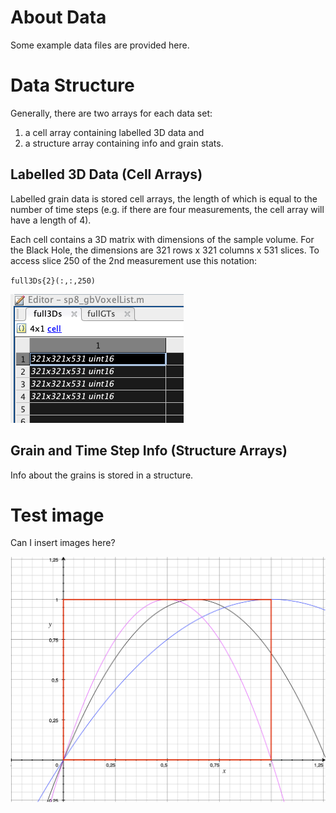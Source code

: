 # About Data

Some example data files are provided here.

# Data Structure

Generally, there are two arrays for each data set:
1. a cell array containing labelled 3D data and
2. a structure array containing info and grain stats.


## Labelled 3D Data (Cell Arrays)

Labelled grain data is stored cell arrays, the length of which is equal to the number of time steps (e.g. if there are four measurements, the cell array will have a length of 4).

Each cell contains a 3D matrix with dimensions of the sample volume. For the Black Hole, the dimensions are 321 rows x 321 columns x 531 slices. To access slice 250 of the 2nd measurement use this notation:

`full3Ds{2}(:,:,250)`

![Black Hole bh cell array full3Ds](/assets/images/bh_example_full3Ds.png)

## Grain and Time Step Info (Structure Arrays)

Info about the grains is stored in a structure.



# Test image

Can I insert images here?

![Test image](/assets/images/quadratics.png)
